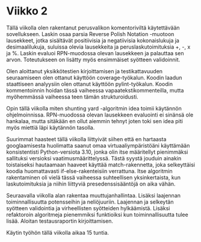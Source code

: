 # Viikko 2

Tällä viikolla olen rakentanut perusvalikon komentoriviltä käytettävään sovellukseen. Laskin osaa parsia Reverse Polish Notation -muotoon lausekkeet, jotka sisältävät positiivisia ja negatiivisia kokonaislukuja ja desimaalilukuja, suluissa olevia lausekkeita ja peruslaskutoimituksia +, -, x ja %. Laskin evaluoi RPN-muodossa olevan lausekkeen ja palauttaa sen arvon. Toteutukseen on lisätty myös ensimmäiset syötteen validoinnit.

Olen aloittanut yksikkötestien kirjoittamisen ja testikattavuuden seuraamiseen olen ottanut käyttöön coverage-työkalun. Koodin laadun staattiseen analyysiin olen ottanut käyttöön pylint-työkalun. Koodin kommentoinnin hoidan tässä vaiheessa vapaatekstikommenteilla, mutta myöhemmässä vaiheessa teen tämän strukturoidusti.

Opin tällä viikolla miten shunting yard -algoritmin idea toimii käytännön ohjelmoinnissa. RPN-muodossa olevan lausekkeen evaluointi ei sinänsä ole hankalaa, mutta sitäkään en ollut aiemmin tehnyt joten toki sen idea piti myös miettiä läpi käytännön tasolla.

Suurimmat haasteet tällä viikolla liittyivät siihen että en hartaasta googlaamisesta huolimatta saanut omaa virtuaaliympäristöäni käyttämään konsistentisti Python-versiota 3.10, jonka olin itse määritellyt pienimmäksi sallituksi versioksi vaatimusmäärittelyssä. Tästä syystä jouduin ainakin toistaiseksi hautaamaan haaveet käyttää match-rakennetta, joka selkeyttäisi koodia huomattavasti if-else-rakenteisiin verrattuna. Itse algoritmin rakentaminen oli vielä tässä vaiheessa suhteellisen yksinkertaista, kun laskutoimituksia ja niihin liittyviä presedenssisääntöjä on aika vähän.

Seuraavalla viikolla alan rakentaa muuttujanhallintaa. Lisäksi laajennan toiminnallisuutta potensseihin ja neliöjuuriin. Laajennan ja selkeytän syötteen validointia ja virheellisten syötteiden hylkäämistä. Lisäksi refaktoroin algoritmeja pienemmiksi funktioiksi kun toiminnallisuutta tulee lisää. Aloitan testausraportin kirjoittamisen.

Käytin työhön tällä viikolla aikaa 15 tuntia.